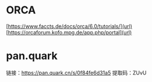 # ORCA 
[https://www.faccts.de/docs/orca/6.0/tutorials/](url)
[https://orcaforum.kofo.mpg.de/app.php/portal](url)
# pan.quark
链接：https://pan.quark.cn/s/0f84fe6d31a5
提取码：ZUvU
